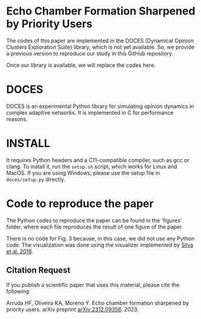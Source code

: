 # Echo Chamber Formation Sharpened by Priority Users
The codes of this paper are implemented in the DOCES (Dynamical Opinion Clusters Exploration Suite) library, which is not yet available. So, we provide a previous version to reproduce our study in this GitHub repository.

Once our library is available, we will replace the codes here.

# DOCES
DOCES is an experimental Python library for simulating opinion dynamics in complex adaptive networks. It is implemented in C for performance reasons.

# INSTALL

It requires Python headers and a C11-compatible compiler, such as gcc or clang. To install it, run the `setup.sh` script, which works for Linux and MacOS. If you are using Windows, please use the setup file in `doces/setup.py` directly.

# Code to reproduce the paper

The Python codes to reproduce the paper can be found in the 'figures' folder, where each file reproduces the result of one figure of the paper.

There is no code for Fig. 3 because, in this case, we did not use any Python code. The visualization was done using the visualizer implemented by [Silva et al. 2016](https://www.sciencedirect.com/science/article/abs/pii/S1751157715301966?via%3Dihub).

## Citation Request

If you publish a scientific paper that uses this material, please cite the following:

Arruda HF, Oliveira KA, Moreno Y. Echo chamber formation sharpened by priority users. arXiv preprint [arXiv:2312.09358]([https://arxiv.org/pdf/2409.05692](https://arxiv.org/abs/2312.09358)). 2023.
